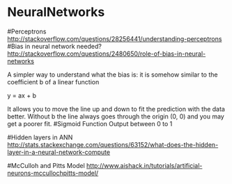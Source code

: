 # NeuralNetworks
#Perceptrons
http://stackoverflow.com/questions/28256441/understanding-perceptrons
#Bias in neural network needed?
http://stackoverflow.com/questions/2480650/role-of-bias-in-neural-networks

A simpler way to understand what the bias is: it is somehow similar to the coefficient b of a linear function

y = ax + b

It allows you to move the line up and down to fit the prediction with the data better. Without b the line always goes through the origin (0, 0) and you may get a poorer fit.
#Sigmoid Function
Output between 0 to 1 

#Hidden layers in ANN
http://stats.stackexchange.com/questions/63152/what-does-the-hidden-layer-in-a-neural-network-compute

#McCulloh and Pitts Model
http://www.aishack.in/tutorials/artificial-neurons-mccullochpitts-model/
